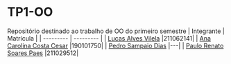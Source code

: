 # TP1-OO
Repositório destinado ao trabalho de OO do primeiro semestre
| Integrante | Matrícula |
| --------- | --------- |
| [Lucas Alves Vilela](https://github.com/Lucas-AV) |211062141|
| [Ana Carolina Costa Cesar](https://github.com/CarolCoCe) |190101750|
| [Pedro Sampaio Dias](https://github.com/PedroSampaioDias) |---|
| [Paulo Renato Soares Paes](https://github.com/https://github.com/Lizdtre) |211029512|
